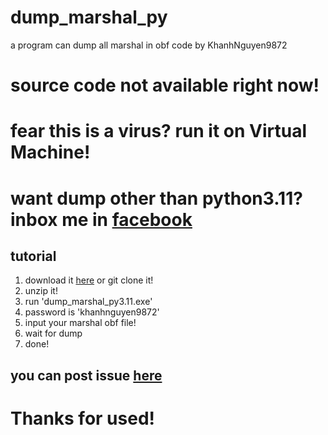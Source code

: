 # dump_marshal_py
a program can dump all marshal in obf code by KhanhNguyen9872

# source code not available right now!
# fear this is a virus? run it on Virtual Machine!
# want dump other than python3.11? inbox me in [facebook](https://fb.me/khanh10a1)

## tutorial
1. download it [here](https://github.com/KhanhNguyen9872/dump_marshal_py/archive/refs/heads/main.zip) or git clone it!
2. unzip it!
3. run 'dump_marshal_py3.11.exe'
4. password is 'khanhnguyen9872'
5. input your marshal obf file!
6. wait for dump
7. done!

## you can post issue [here](https://github.com/KhanhNguyen9872/kramer-specter_deobf/issues/new)

# Thanks for used!
